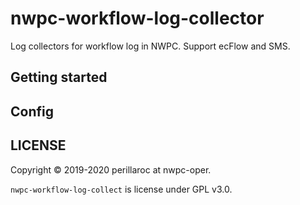 # nwpc-workflow-log-collector

Log collectors for workflow log in NWPC.
Support ecFlow and SMS.

## Getting started

## Config

## LICENSE

Copyright &copy; 2019-2020 perillaroc at nwpc-oper.

`nwpc-workflow-log-collect` is license under GPL v3.0.